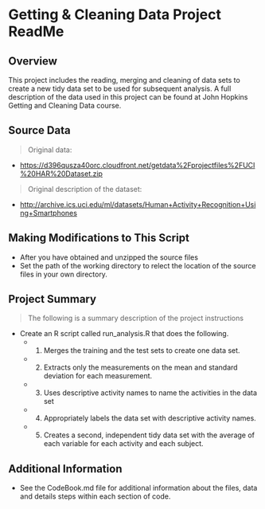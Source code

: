 # Getting & Cleaning Data Project ReadMe

## Overview
This project includes the reading, merging and  cleaning of data sets to create a new tidy data set to be used for subsequent analysis. A full description of the data used in this project can be found at John Hopkins Getting and Cleaning Data course.

## Source Data
> Original data: 
* https://d396qusza40orc.cloudfront.net/getdata%2Fprojectfiles%2FUCI%20HAR%20Dataset.zip
> Original description of the dataset:
* http://archive.ics.uci.edu/ml/datasets/Human+Activity+Recognition+Using+Smartphones

## Making Modifications to This Script
- After you have obtained and unzipped the source files
- Set the path of the working directory to relect the location of the source files in your own directory.

## Project Summary
> The following is a summary description of the project instructions
- Create an R script called run_analysis.R that does the following. 
    * 1. Merges the training and the test sets to create one data set. 
    * 2. Extracts only the measurements on the mean and standard deviation for each measurement. 
    * 3. Uses descriptive activity names to name the activities in the data set 
    * 4. Appropriately labels the data set with descriptive activity names. 
    * 5. Creates a second, independent tidy data set with the average of each variable for each activity and each subject.

## Additional Information
- See the CodeBook.md file for additional information about the files, data and details steps within each section of code. 
